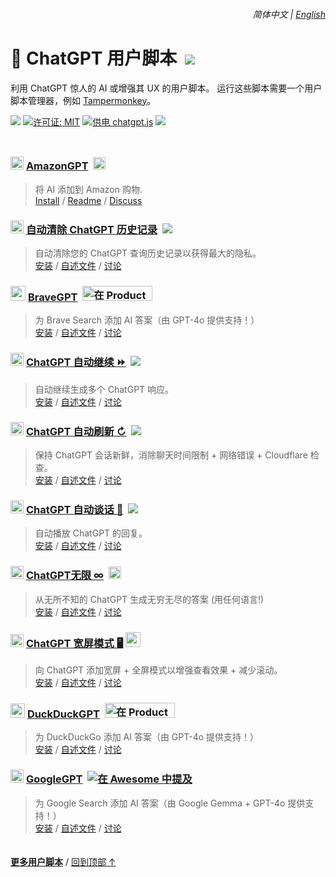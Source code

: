 <div align="right">
    <h6>
        <picture>
            <source type="image/svg+xml" media="(prefers-color-scheme: dark)" srcset="https://cdn.jsdelivr.net/gh/adamlui/userscripts@latest/media/images/icons/earth/white/icon32.svg">
            <img height=14 src="https://cdn.jsdelivr.net/gh/adamlui/userscripts@latest/media/images/icons/earth/black/icon32.svg">
        </picture>
        &nbsp;简体中文 |
        <a href="../#readme">English</a>
    </h6>
</div>

# 🤖 ChatGPT 用户脚本 &nbsp;[![](https://img.shields.io/twitter/url/http/shields.io.svg?style=social)](https://twitter.com/intent/tweet?text=检查这些%20ChatGPT%20用户脚本%21&url=https://github.com/adamlui/userscripts/tree/master/chatgpt&hashtags=greasemonkey,userscript,javascript,ai)
利用 ChatGPT 惊人的 AI 或增强其 UX 的用户脚本。 运行这些脚本需要一个用户脚本管理器，例如 [Tampermonkey](https://www.tampermonkey.net/)。

![](https://img.shields.io/badge/用户-200,000+-blue?logo=weightsandbiases&logoColor=white&labelColor=464646&style=for-the-badge)
[![许可证: MIT](https://img.shields.io/badge/许可证-MIT-orange.svg?logo=internetarchive&logoColor=white&labelColor=464646&style=for-the-badge)](LICENSE.md)
[![供电 chatgpt.js](https://img.shields.io/badge/供电-chatgpt.js-black?logo=gamejolt&logoColor=white&labelColor=464646&style=for-the-badge)](https://github.com/KudoAI/chatgpt.js?utm_source=userscripts&utm_content=github_shield)
<img src="https://img.shields.io/badge/jsDelivr_请求-1,600,000+/month-2bbbd8.svg?logo=jsdelivr&logoColor=white&labelColor=464646&style=for-the-badge">

<img height=10px width="100%" src="https://cdn.jsdelivr.net/gh/adamlui/userscripts@latest/media/images/separators/gradient-aqua.png">

### <img src="https://amazongpt.kudoai.com/assets/images/icons/amazongpt/black-gold-teal/icon48.png" width=21> [AmazonGPT](../amazongpt) &nbsp;<a href="https://devpost.com/software/amazongpt"><img height=20 src="https://amazongpt.kudoai.com/assets/images/badges/wolfram-award/zh-cn/badge.png"></a>

> 将 AI 添加到 Amazon 购物.
<br>[Install](https://greasyfork.org/scripts/500663-amazongpt) /
[Readme](https://github.com/adamlui/chatgpt-apps/tree/main/amazongpt#readme) /
[Discuss](https://github.com/adamlui/chatgpt-apps/discussions)

### <picture><source media="(prefers-color-scheme: dark)" srcset="https://media.autoclearchatgpt.com/images/icons/openai/white/icon32.png"><img width=21 src="https://media.autoclearchatgpt.com/images/icons/openai/black/icon32.png"></picture> [自动清除 ChatGPT 历史记录](../../autoclear-chatgpt-history) &nbsp;<a href="https://github.com/awesome-scripts/awesome-userscripts#privacy"><img src="https://media.autoclearchatgpt.com/images/badges/awesome/badge.svg"></a>

> 自动清除您的 ChatGPT 查询历史记录以获得最大的隐私。
<br>[安装](https://greasyfork.org/scripts/460805-auto-clear-chatgpt-history) /
[自述文件](https://github.com/adamlui/userscripts/blob/master/chatgpt/autoclear-chatgpt-history#readme) /
[讨论](https://github.com/adamlui/userscripts/discussions)

### <img src="https://media.bravegpt.com/images/icons/bravegpt/icon48.png" width=24> [BraveGPT](../../bravegpt) &nbsp;<a href="https://www.producthunt.com/posts/bravegpt?utm_source=badge-featured&utm_medium=badge&utm_souce=badge-bravegpt"><img alt="在 Product Hunt 上推荐" width="112" height="24" src="https://api.producthunt.com/widgets/embed-image/v1/featured.svg?post_id=385630&theme=light"></a>

> 为 Brave Search 添加 AI 答案（由 GPT-4o 提供支持！）
<br>[安装](https://greasyfork.org/scripts/462440-bravegpt) /
[自述文件](https://github.com/adamlui/userscripts/blob/master/chatgpt/bravegpt#readme) /
[讨论](https://github.com/adamlui/userscripts/discussions)

### <picture><source media="(prefers-color-scheme: dark)" srcset="https://media.chatgptautocontinue.com/images/icons/openai/white/icon32.png"><img width=21 src="https://media.chatgptautocontinue.com/images/icons/openai/black/icon32.png"></picture> [ChatGPT 自动继续 ⏩](../../chatgpt-auto-continue) &nbsp;<a href="https://github.com/awesome-scripts/awesome-userscripts#chatgpt"><img src="https://media.chatgptautocontinue.com/images/badges/awesome/badge.svg"></a>

> 自动继续生成多个 ChatGPT 响应。
<br>[安装](https://greasyfork.org/scripts/466789-chatgpt-auto-continue) /
[自述文件](https://github.com/adamlui/userscripts/blob/master/chatgpt/chatgpt-auto-continue/docs/zh-cn#readme) /
[讨论](https://github.com/adamlui/userscripts/discussions)

### <picture><source media="(prefers-color-scheme: dark)" srcset="https://media.chatgptautorefresh.com/images/icons/openai/white/icon32.png"><img width=21 src="https://media.chatgptautorefresh.com/images/icons/openai/black/icon32.png"></picture> [ChatGPT 自动刷新 ↻](../../chatgpt-auto-refresh) &nbsp;<a href="https://github.com/awesome-scripts/awesome-userscripts#chatgpt"><img src="https://media.chatgptautorefresh.com/images/badges/awesome/badge.svg"></a>

> 保持 ChatGPT 会话新鲜，消除聊天时间限制 + 网络错误 + Cloudflare 检查。
<br>[安装](https://greasyfork.org/scripts/462422-chatgpt-auto-refresh) /
[自述文件](https://github.com/adamlui/userscripts/blob/master/chatgpt/chatgpt-auto-refresh/docs/zh-cn#readme) /
[讨论](https://github.com/adamlui/userscripts/discussions)

### <picture><source type="image/png" media="(prefers-color-scheme: dark)" srcset="https://cdn.jsdelivr.net/gh/adamlui/chatgpt-auto-talk/assets/images/icons/openai/white/icon32.png"><img width=21 src="https://cdn.jsdelivr.net/gh/adamlui/chatgpt-auto-talk/assets/images/icons/openai/black/icon32.png"></picture> [ChatGPT 自动谈话 📣](../chatgpt-auto-talk) &nbsp;<a href="https://github.com/awesome-scripts/awesome-userscripts#chatgpt"><img src="https://cdn.jsdelivr.net/gh/adamlui/chatgpt-auto-talk/assets/images/badges/awesome/badge.svg"></a>

> 自动播放 ChatGPT 的回复。
<br>[安装](https://greasyfork.org/scripts/500940-chatgpt-auto-talk) /
[自述文件](https://github.com/adamlui/userscripts/blob/master/chatgpt/chatgpt-auto-talk/docs/zh-cn#readme) /
[讨论](https://github.com/adamlui/userscripts/discussions)

### <picture><source media="(prefers-color-scheme: dark)" srcset="https://media.chatgptinfinity.com/images/icons/openai/white/icon32.png"><img width=21 src="https://media.chatgptinfinity.com/images/icons/openai/black/icon32.png"></picture> [ChatGPT无限 ∞](../../chatgpt-infinity) &nbsp;<a href="https://chrome.chatgptinfinity.com"><img alt="在 Google 上推荐" height=20 src="https://media.chatgptinfinity.com/images/badges/chrome-web-store/featured-by-google/badge500x91.png"></a>

> 从无所不知的 ChatGPT 生成无穷无尽的答案 (用任何语言!)
<br>[安装](https://greasyfork.org/scripts/465051-chatgpt-infinity) /
[自述文件](https://github.com/adamlui/userscripts/blob/master/chatgpt/chatgpt-infinity/docs/zh-cn#readme) /
[讨论](https://github.com/adamlui/userscripts/discussions)

### <img width=21 src="https://media.chatgptwidescreen.com/images/icons/widescreen-robot-emoji/icon32.png"> [ChatGPT 宽屏模式 🖥️](../../chatgpt-widescreen) <img alt="在 Product Hunt 上被评为本周 UX 产品第 2 名" width="auto" height="24" src="https://raw.githubusercontent.com/adamlui/chatgpt-widescreen/main/media/images/badges/product-hunt/product-of-the-week-2-larger-centered-rounded-light.svg">

> 向 ChatGPT 添加宽屏 + 全屏模式以增强查看效果 + 减少滚动。
<br>[安装](https://greasyfork.org/scripts/461473-chatgpt-widescreen-mode) /
[自述文件](https://github.com/adamlui/userscripts/blob/master/chatgpt/chatgpt-widescreen/docs/zh-cn#readme) /
[讨论](https://github.com/adamlui/userscripts/discussions)

### <img src="https://media.ddgpt.com/images/icons/duckduckgpt/icon48.png" width=23> [DuckDuckGPT](../../duckduckgpt) &nbsp;<a href="https://www.producthunt.com/posts/duckduckgpt?utm_source=badge-featured&utm_medium=badge&utm_souce=badge-duckduckgpt"><img alt="在 Product Hunt 上推荐" width="112" height="24" src="https://api.producthunt.com/widgets/embed-image/v1/featured.svg?post_id=379261&theme=light"></a>

> 为 DuckDuckGo 添加 AI 答案（由 GPT-4o 提供支持！）
<br>[安装](https://greasyfork.org/scripts/459849-duckduckgpt) /
[自述文件](https://github.com/adamlui/userscripts/blob/master/chatgpt/duckduckgpt#readme) /
[讨论](https://github.com/adamlui/userscripts/discussions)

### <picture><source media="(prefers-color-scheme: dark)" srcset="https://media.googlegpt.io/images/icons/googlegpt/white/icon32.png"><img width=21 src="https://media.googlegpt.io/images/icons/googlegpt/black/icon32.png"></picture> [GoogleGPT](../../googlegpt) &nbsp;<a href="https://github.com/awesome-scripts/awesome-userscripts#privacy"><img alt="在 Awesome 中提及" src="https://media.googlegpt.io/images/badges/awesome/badge.svg"></a>

> 为 Google Search 添加 AI 答案（由 Google Gemma + GPT-4o 提供支持！）
<br>[安装](https://greasyfork.org/scripts/478597-googlegpt) /
[自述文件](https://github.com/adamlui/userscripts/blob/master/chatgpt/googlegpt#readme) /
[讨论](https://github.com/adamlui/userscripts/discussions)

<img height=6px width="100%" src="https://cdn.jsdelivr.net/gh/adamlui/userscripts@latest/media/images/separators/gradient-aqua.png">

<a href="https://github.com/adamlui/userscripts">**更多用户脚本**</a> /
<a href="#简体中文--english">回到顶部 ↑</a>
